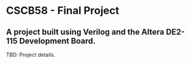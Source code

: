 # CSCB58 - Final Project

## A project built using Verilog and the Altera DE2-115 Development Board.

TBD: Project details.